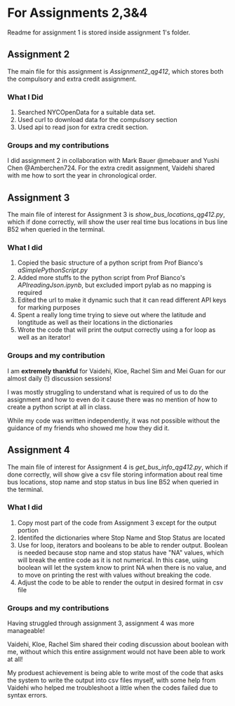 # For Assignments 2,3&4

Readme for assignment 1 is stored inside assignment 1's folder.

## Assignment 2

The main file for this assignment is _Assignment2_qg412_, which stores both the compulsory and extra credit assignment. 

### What I Did
 1) Searched NYCOpenData for a suitable data set.
 2) Used curl to download data for the compulsory section
 3) Used api to read json for extra credit section. 

### Groups and my contributions
I did assignment 2 in collaboration with Mark Bauer @mebauer and Yushi Chen @Amberchen724. 
For the extra credit assignment, Vaidehi shared with me how to sort the year in chronological order.  

## Assignment 3

The main file of interest for Assignment 3 is _show_bus_locations_qg412.py_, which if done correctly, will show the user real time bus locations in bus line B52 when queried in the terminal. 

### What I did 
1. Copied the basic structure of a python script from Prof Bianco's _aSimplePythonScript.py_
2. Added more stuffs to the python script from Prof Bianco's _APIreadingJson.ipynb_, but excluded import pylab as no mapping is required 
3. Edited the url to make it dynamic such that it can read different API keys for marking purposes
4. Spent a really long time trying to sieve out where the latitude and longtitude as well as their locations in the dictionaries
5. Wrote the code that will print the output correctly using a for loop as well as an iterator!

### Groups and my contribution
I am **extremely thankful** for Vaidehi, Kloe, Rachel Sim and Mei Guan for our almost daily (!) discussion sessions! 

I was mostly struggling to understand what is required of us to do the assignment and how to even do it cause there was no mention of how to create a python script at all in class. 

While my code was written independently, it was not possible without the guidance of my friends who showed me how they did it.

## Assignment 4

The main file of interest for Assignment 4 is _get_bus_info_qg412.py_, which if done correctly, will show give a csv file storing information about real time bus locations, stop name and stop status in bus line B52 when queried in the terminal. 

### What I did
1) Copy most part of the code from Assignment 3 except for the output portion
2) Identifed the dictionaries where Stop Name and Stop Status are located
3) Use for loop, iterators and booleans to be able to render output. Boolean is needed because stop name and stop status have "NA" values, which will break the entire code as it is not numerical. In this case, using boolean will let the system know to print NA when there is no value, and to move on printing the rest with values without breaking the code. 
4) Adjust the code to be able to render the output in desired format in csv file

### Groups and my contributions
Having struggled through assignment 3, assignment 4 was more manageable! 

Vaidehi, Kloe, Rachel Sim shared their coding discussion about boolean with me, without which this entire assignment would not have been able to work at all! 

My produest achievement is being able to write most of the code that asks the system to write the output into csv files myself, with some help from Vaidehi who helped me troubleshoot a little when the codes failed due to syntax errors.  